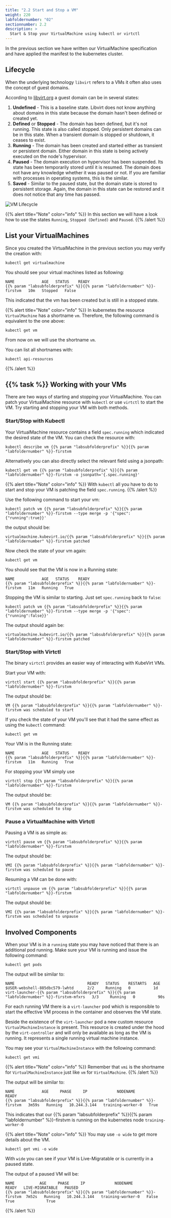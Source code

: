 ```yaml
---
title: "2.2 Start and Stop a VM"
weight: 220
labfoldernumber: "02"
sectionnumber: 2.2
description: >
  Start & Stop your VirtualMachine using kubectl or virtctl
---
```


In the previous section we have written our VirtualMachine specification and have applied the manifest to the kubernetes cluster.


## Lifecycle

When the underlying technology `libvirt` refers to a VMs it often also uses the concept of guest domains.

According to [libvirt.org](https://wiki.libvirt.org/VM_lifecycle.html) a guest domain can be in several states:

1. **Undefined** - This is a baseline state. Libvirt does not know anything about domains in this state because the domain hasn't been defined or created yet.
2. **Defined** or **Stopped** - The domain has been defined, but it's not running. This state is also called stopped. Only persistent domains can be in this state. When a transient domain is stopped or shutdown, it ceases to exist.
3. **Running** - The domain has been created and started either as transient or persistent domain. Either domain in this state is being actively executed on the node's hypervisor.
4. **Paused** - The domain execution on hypervisor has been suspended. Its state has been temporarily stored until it is resumed. The domain does not have any knowledge whether it was paused or not. If you are familiar with processes in operating systems, this is the similar.
5. **Saved** - Similar to the paused state, but the domain state is stored to persistent storage. Again, the domain in this state can be restored and it does not notice that any time has passed.

![VM Lifecycle](../vm_lifecycle_graph.png)

{{% alert title="Note" color="info" %}}
In this section we will have a look how to use the states `Running`, `Stopped (Defined)` and `Paused`.
{{% /alert %}}


## List your VirtualMachines

Since you created the VirtualMachine in the previous section you may verify the creation with:

```shell
kubectl get virtualmachine
```

You should see your virtual machines listed as following:

```shell
NAME            AGE   STATUS    READY
{{% param "labsubfolderprefix" %}}{{% param "labfoldernumber" %}}-firstvm   10m   Stopped   False
```

This indicated that the vm has been created but is still in a stopped state.

{{% alert title="Note" color="info" %}}
In kubernetes the resource `VirtualMachine` has a shortname `vm`. Therefore, the following command is equivalent to the one above:

```shell
kubectl get vm
```

From now on we will use the shortname `vm`.

You can list all shortnames with:

```shell
kubectl api-resources
```
{{% /alert %}}


## {{% task %}} Working with your VMs

There are two ways of starting and stopping your VirtualMachine. You can patch your VirtualMachine resource with `kubectl` or use `virtctl` to
start the VM. Try starting and stopping your VM with both methods.


### Start/Stop with Kubectl

Your VirtualMachine resource contains a field `spec.running` which indicated the desired state of the VM. You can check
the resource with:

```shell
kubectl describe vm {{% param "labsubfolderprefix" %}}{{% param "labfoldernumber" %}}-firstvm
```

Alternatively you can also directly select the relevant field using a jsonpath:

```shell
kubectl get vm {{% param "labsubfolderprefix" %}}{{% param "labfoldernumber" %}}-firstvm -o jsonpath='{.spec.running}'
```

{{% alert title="Note" color="info" %}}
With `kubectl` all you have to do to start and stop your VM is patching the field `spec.running`.
{{% /alert %}}

Use the following command to start your vm:

```shell
kubectl patch vm {{% param "labsubfolderprefix" %}}{{% param "labfoldernumber" %}}-firstvm --type merge -p '{"spec":{"running":true}}'
```

the output should be:

```shell
virtualmachine.kubevirt.io/{{% param "labsubfolderprefix" %}}{{% param "labfoldernumber" %}}-firstvm patched
```

Now check the state of your vm again:

```shell
kubectl get vm
```

You should see that the VM is now in a Running state:

```shell
NAME            AGE   STATUS    READY
{{% param "labsubfolderprefix" %}}{{% param "labfoldernumber" %}}-firstvm   11m   Running   True
```

Stopping the VM is similar to starting. Just set `spec.running` back to `false`:
```shell
kubectl patch vm {{% param "labsubfolderprefix" %}}{{% param "labfoldernumber" %}}-firstvm --type merge -p '{"spec":{"running":false}}'
```

The output should again be:

```shell
virtualmachine.kubevirt.io/{{% param "labsubfolderprefix" %}}{{% param "labfoldernumber" %}}-firstvm patched
```


### Start/Stop with Virtctl

The binary `virtctl` provides an easier way of interacting with KubeVirt VMs.

Start your VM with:
```shell
virtctl start {{% param "labsubfolderprefix" %}}{{% param "labfoldernumber" %}}-firstvm
```

The output should be:

```shell
VM {{% param "labsubfolderprefix" %}}{{% param "labfoldernumber" %}}-firstvm was scheduled to start
```

If you check the state of your VM you'll see that it had the same effect as using the `kubectl` command:

```shell
kubectl get vm
```

Your VM is in the Running state:

```shell
NAME            AGE   STATUS    READY
{{% param "labsubfolderprefix" %}}{{% param "labfoldernumber" %}}-firstvm   11m   Running   True
```

For stopping your VM simply use
```shell
virtctl stop {{% param "labsubfolderprefix" %}}{{% param "labfoldernumber" %}}-firstvm
```

The output should be:

```shell
VM {{% param "labsubfolderprefix" %}}{{% param "labfoldernumber" %}}-firstvm was scheduled to stop
```


### Pause a VirtualMachine with Virtctl

Pausing a VM is as simple as:
```shell
virtctl pause vm {{% param "labsubfolderprefix" %}}{{% param "labfoldernumber" %}}-firstvm
```

The output should be:

```shell
VMI {{% param "labsubfolderprefix" %}}{{% param "labfoldernumber" %}}-firstvm was scheduled to pause
```

Resuming a VM can be done with:
```shell
virtctl unpause vm {{% param "labsubfolderprefix" %}}{{% param "labfoldernumber" %}}-firstvm
```

The output should be:

```shell
VMI {{% param "labsubfolderprefix" %}}{{% param "labfoldernumber" %}}-firstvm was scheduled to unpause
```


## Involved Components

When your VM is in a `running` state you may have noticed that there is an additional pod running. Make sure your VM is
running and issue the following command:

```shell
kubectl get pods
```

The output will be similar to:
```shell
NAME                                READY   STATUS    RESTARTS   AGE
$USER-webshell-885dbc579-lwhtd      2/2     Running   0          1d
virt-launcher-{{% param "labsubfolderprefix" %}}{{% param "labfoldernumber" %}}-firstvm-mfxrs   3/3     Running   0          90s
```

For each running VM there is a `virt-launcher` pod which is responsible to start the effective VM process in the
container and observes the VM state.

Beside the existence of the `virt-launcher` pod a new custom resource `VirtualMachineInstance` is present. This resource is
created under the hood by the `virt-controller` and will only be available as long as the VM is running. It represents a
single running virtual machine instance.

You may see your `VirtualMachineInstance` with the following command:

```shell
kubectl get vmi 
```

{{% alert title="Note" color="info" %}}
Remember that `vmi` is the shortname for `VirtualMachineInstance` just like `vm` for `VirtualMachine`.
{{% /alert %}}

The output will be similar to:
```shell
NAME            AGE     PHASE     IP             NODENAME            READY
{{% param "labsubfolderprefix" %}}{{% param "labfoldernumber" %}}-firstvm   3m59s   Running   10.244.3.144   training-worker-0   True
```

This indicates that our {{% param "labsubfolderprefix" %}}{{% param "labfoldernumber" %}}-firstvm is running on the kubernetes node `training-worker-0`

{{% alert title="Note" color="info" %}}
You may use `-o wide` to get more details about the VM.

```shell
kubectl get vmi -o wide
```

With `wide` you can see if your VM is Live-Migratable or is currently in a paused state.

The output of a paused VM will be:

```shell
NAME           AGE     PHASE     IP             NODENAME            READY   LIVE-MIGRATABLE   PAUSED
{{% param "labsubfolderprefix" %}}{{% param "labfoldernumber" %}}-firstvm  7m52s   Running   10.244.3.144   training-worker-0   False   True              True
```
{{% /alert %}}
